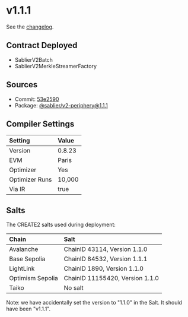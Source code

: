 # v1.1.1

See the [changelog](https://github.com/sablier-labs/v2-periphery/blob/main/CHANGELOG.md).

## Contract Deployed

- SablierV2Batch
- SablierV2MerkleStreamerFactory

## Sources

- Commit: [53e2590](https://github.com/sablier-labs/v2-periphery/commit/53e259087984ff748fca6fb932fdb9c663c2b365)
- Package: [@sablier/v2-periphery@1.1.1](https://www.npmjs.com/package/@sablier/v2-periphery/v/1.1.1)

## Compiler Settings

| Setting        | Value  |
| :------------- | :----- |
| Version        | 0.8.23 |
| EVM            | Paris  |
| Optimizer      | Yes    |
| Optimizer Runs | 10,000 |
| Via IR         | true   |

## Salts

The CREATE2 salts used during deployment:

| Chain            | Salt                            |
| :--------------- | :------------------------------ |
| Avalanche        | ChainID 43114, Version 1.1.0    |
| Base Sepolia     | ChainID 84532, Version 1.1.1    |
| LightLink        | ChainID 1890, Version 1.1.0     |
| Optimism Sepolia | ChainID 11155420, Version 1.1.0 |
| Taiko            | No salt                         |

Note: we have accidentally set the version to "1.1.0" in the Salt. It should have been "v1.1.1".
